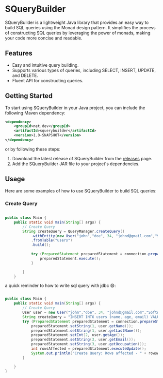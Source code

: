 # SQueryBuilder

SQueryBuilder is a lightweight Java library that provides an easy way to build SQL queries using the Monad design pattern. It simplifies the process of constructing SQL queries by leveraging the power of monads, making your code more concise and readable.

## Features

- Easy and intuitive query building.
- Supports various types of queries, including SELECT, INSERT, UPDATE, and DELETE.
- Fluent API for constructing queries.

## Getting Started

To start using SQueryBuilder in your Java project, you can include the following Maven dependency:

```xml
<dependency>
    <groupId>net.dev</groupId>
    <artifactId>squerybuilder</artifactId>
    <version>1.0-SNAPSHOT</version>
</dependency>
```

or by following these steps:
1. Download the latest release of SQueryBuilder from the [releases](https://github.com/netanelshriki/squerybuilder/releases) page.
2. Add the SQueryBuilder JAR file to your project's dependencies.

## Usage

Here are some examples of how to use SQueryBuilder to build SQL queries:

### Create Query

```java

public class Main {
    public static void main(String[] args) {
        // Create Query
        String createQuery = QueryManager.createQuery()
            .withEntity(new User("john","doe", 34, "johnd@gmail.com","Software Engineer"))
            .fromTable("users")
            .build();
        
            try (PreparedStatement preparedStatement = connection.prepareStatement(createQuery)) {
                preparedStatement.execute();
            }

        }
    }
```

a quick reminder to how to write sql query with jdbc 😄:

```java

public class Main {
    public static void main(String[] args) {
        // Create Query
        User user = new User("john","doe", 34, "johnd@gmail.com","Software Engineer");
        String createQuery = "INSERT INTO users (name, age, email) VALUES (?, ?, ?)";
        try (PreparedStatement preparedStatement = connection.prepareStatement(createQuery)) {
            preparedStatement.setString(1, user.getName());
            preparedStatement.setString(1, user.getLastName());
            preparedStatement.setInt(2, user.getAge());
            preparedStatement.setString(3, user.getEmail());
            preparedStatement.setString(3, user.getOccupation());
            int rowsAffected = preparedStatement.executeUpdate();
            System.out.println("Create Query: Rows affected - " + rowsAffected);
        }

    }
}
```


